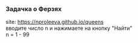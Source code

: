 ### Задачка о Ферзях
site: https://nproleeva.github.io/queens \
вводите число n и нажимаете на кнопку "Найти"\
n = 1 - 99